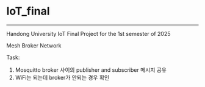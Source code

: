 # IoT_final

***


Handong University IoT Final Project for the 1st semester of 2025


Mesh Broker Network 

Task:


1. Mosquitto broker 사이의 publisher and subscriber 메시지 공유 
2. WiFi는 되는데 broker가 안되는 경우 확인
  
